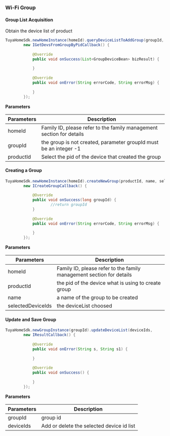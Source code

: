 ### Wi-Fi Group

#### Group List Acquisition

Obtain the device list of product

```java
TuyaHomeSdk.newHomeInstance(homeId).queryDeviceListToAddGroup(groupId, productId, 
        new IGetDevsFromGroupByPidCallback() {
        
            @Override
            public void onSuccess(List<GroupDeviceBean> bizResult) {
        
            }
        
            @Override
            public void onError(String errorCode, String errorMsg) {
        
            }
        });
```

**Parameters**


| Parameters    | Description |
| ------------ | -------------------------- |
| homeId       | Family ID, please refer to the family management section for details |
| groupId      | the group is not created, parameter groupId must be an integer -1 |
| productId      | Select the pid of the device that created the group |

#### Creating a Group

```java
TuyaHomeSdk.newHomeInstance(homeId).createNewGroup(productId, name, selectedDeviceIds, 
        new ICreateGroupCallback() {
        
            @Override
            public void onSuccess(long groupId) {
                    //return groupId
            }
            
            @Override
            public void onError(String errorCode, String errorMsg) {
            
            }
        });
```
**Parameters**

| Parameters    | Description |
| ------------ | -------------------------- |
| homeId       | Family ID, please refer to the family management section for details |
| productId           | the pid of the device what is using to create group|
| name                | a name of the group to be created |
| selectedDeviceIds   | the deviceList choosed |

#### Update and Save Group

```java
TuyaHomeSdk.newGroupInstance(groupId).updateDeviceList(deviceIds, 
        new IResultCallback() {
        
            @Override
            public void onError(String s, String s1) {
            
            }
            
            @Override
            public void onSuccess() {
            
            }
        });
```
**Parameters**

| Parameters    | Description |
| ------------ | -------------------------- |
| groupId             | group id |
| deviceIds           | Add or delete the selected device id list |